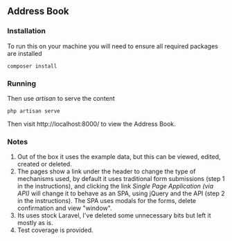 ## Address Book

### Installation
To run this on your machine you will need to ensure all required packages are installed

```
composer install
```

### Running
Then use *artisan* to serve the content
```
php artisan serve
```

Then visit http://localhost:8000/ to view the Address Book.

### Notes
1. Out of the box it uses the example data, but this can be viewed, edited, created or deleted.
2. The pages show a link under the header to change the type of mechanisms used, by default it uses traditional form submissions (step 1 in the instructions), and clicking the link *Single Page Application (via API)* will change it to behave as an SPA, using jQuery and the API (step 2 in the instructions). The SPA uses modals for the forms, delete confirmation and view "window".
3. Its uses stock Laravel, I've deleted some unnecessary bits but left it mostly as is.
4. Test coverage is provided.
